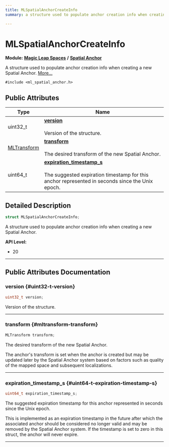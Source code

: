 ```yaml
---
title: MLSpatialAnchorCreateInfo
summary: a structure used to populate anchor creation info when creating a new spatial anchor. 

---
```


# MLSpatialAnchorCreateInfo

**Module:** **[Magic Leap Spaces](/versioned_docs/version-14-Jun-2023/api-ref/api/Modules/group___magic_leap_spaces/group___magic_leap_spaces.md)** **/** **[Spatial Anchor](/versioned_docs/version-14-Jun-2023/api-ref/api/Modules/group___magic_leap_spaces/group___spatial_anchor/group___spatial_anchor.md)**



A structure used to populate anchor creation info when creating a new Spatial Anchor.  [More...](#detailed-description)


`#include <ml_spatial_anchor.h>`

## Public Attributes

| Type           | Name           |
| -------------- | -------------- |
| uint32_t | **[version](/versioned_docs/version-14-Jun-2023/api-ref/api/Modules/group___magic_leap_spaces/group___spatial_anchor/struct_m_l_spatial_anchor_create_info.md#uint32-t-version)** <br></br>Version of the structure.  |
| [MLTransform](/versioned_docs/version-14-Jun-2023/api-ref/api/Modules/group___common/struct_m_l_transform.md) | **[transform](/versioned_docs/version-14-Jun-2023/api-ref/api/Modules/group___magic_leap_spaces/group___spatial_anchor/struct_m_l_spatial_anchor_create_info.md#mltransform-transform)** <br></br>The desired transform of the new Spatial Anchor.  |
| uint64_t | **[expiration_timestamp_s](/versioned_docs/version-14-Jun-2023/api-ref/api/Modules/group___magic_leap_spaces/group___spatial_anchor/struct_m_l_spatial_anchor_create_info.md#uint64-t-expiration-timestamp-s)** <br></br>The suggested expiration timestamp for this anchor represented in seconds since the Unix epoch.  |

## Detailed Description

```cpp
struct MLSpatialAnchorCreateInfo;
```

A structure used to populate anchor creation info when creating a new Spatial Anchor. 




**API Level:**
  * 20




-----------
## Public Attributes Documentation

### version {#uint32-t-version}

```cpp
uint32_t version;
```

Version of the structure. 





-----------

### transform {#mltransform-transform}

```cpp
MLTransform transform;
```

The desired transform of the new Spatial Anchor. 

The anchor's transform is set when the anchor is created but may be updated later by the Spatial Anchor system based on factors such as quality of the mapped space and subsequent localizations. 





-----------

### expiration_timestamp_s {#uint64-t-expiration-timestamp-s}

```cpp
uint64_t expiration_timestamp_s;
```

The suggested expiration timestamp for this anchor represented in seconds since the Unix epoch. 

This is implemented as an expiration timestamp in the future after which the associated anchor should be considered no longer valid and may be removed by the Spatial Anchor system. If the timestamp is set to zero in this struct, the anchor will never expire. 





-----------


